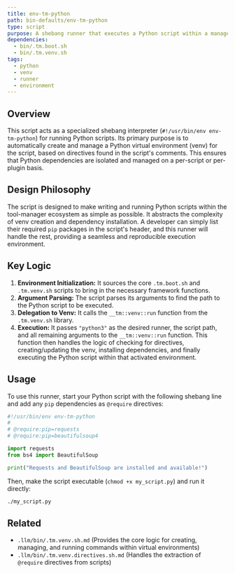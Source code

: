 ```yaml
---
title: env-tm-python
path: bin-defaults/env-tm-python
type: script
purpose: A shebang runner that executes a Python script within a managed virtual environment.
dependencies:
  - bin/.tm.boot.sh
  - bin/.tm.venv.sh
tags:
  - python
  - venv
  - runner
  - environment
---
```


## Overview
This script acts as a specialized shebang interpreter (`#!/usr/bin/env env-tm-python`) for running Python scripts. Its primary purpose is to automatically create and manage a Python virtual environment (venv) for the script, based on directives found in the script's comments. This ensures that Python dependencies are isolated and managed on a per-script or per-plugin basis.

## Design Philosophy
The script is designed to make writing and running Python scripts within the tool-manager ecosystem as simple as possible. It abstracts the complexity of venv creation and dependency installation. A developer can simply list their required `pip` packages in the script's header, and this runner will handle the rest, providing a seamless and reproducible execution environment.

## Key Logic
1.  **Environment Initialization:** It sources the core `.tm.boot.sh` and `.tm.venv.sh` scripts to bring in the necessary framework functions.
2.  **Argument Parsing:** The script parses its arguments to find the path to the Python script to be executed.
3.  **Delegation to Venv:** It calls the `__tm::venv::run` function from the `.tm.venv.sh` library.
4.  **Execution:** It passes `"python3"` as the desired runner, the script path, and all remaining arguments to the `__tm::venv::run` function. This function then handles the logic of checking for directives, creating/updating the venv, installing dependencies, and finally executing the Python script within that activated environment.

## Usage
To use this runner, start your Python script with the following shebang line and add any `pip` dependencies as `@require` directives:

```python
#!/usr/bin/env env-tm-python
#
# @require:pip=requests
# @require:pip=beautifulsoup4

import requests
from bs4 import BeautifulSoup

print("Requests and BeautifulSoup are installed and available!")
```

Then, make the script executable (`chmod +x my_script.py`) and run it directly:

```bash
./my_script.py
```

## Related
- `.llm/bin/.tm.venv.sh.md` (Provides the core logic for creating, managing, and running commands within virtual environments)
- `.llm/bin/.tm.venv.directives.sh.md` (Handles the extraction of `@require` directives from scripts)